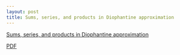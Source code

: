 ```yaml
---
layout: post
title: Sums, series, and products in Diophantine approximation
---
```


[Sums, series, and products in Diophantine approximation](/LaTeX/diophantine/)

[PDF](/LaTeX/diophantine/diophantine.pdf)